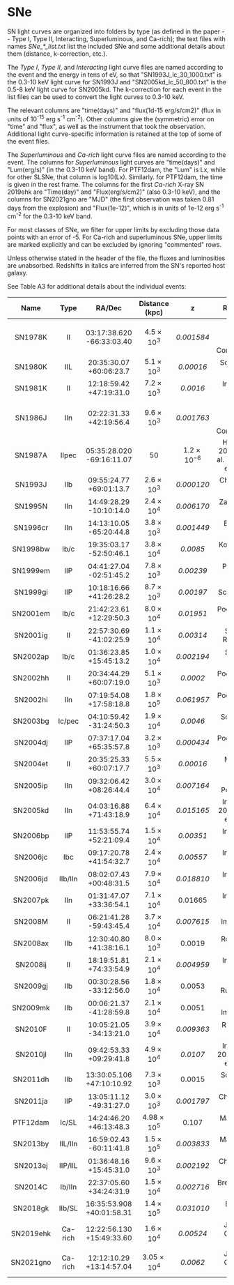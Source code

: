 # SNe

SN light curves are organized into folders by type (as defined in the paper -- Type I, Type II, Interacting, Superluminous, and Ca-rich); the text files with names _SNe\_\*\_list.txt_ list the included SNe and some additional details about them (distance, k-correction, etc.).

The _Type I_, _Type II_, and _Interacting_ light curve files are named according to the event and the energy in tens of eV, so that "SN1993J_lc_30_1000.txt" is the 0.3-10 keV light curve for SN1993J and "SN2005kd_lc_50_800.txt" is the 0.5-8 keV light curve for SN2005kd. The k-correction for each event in the list files can be used to convert the light curves to 0.3-10 keV.

The relevant columns are "time(days)" and "flux(1d-15 erg/s/cm2)" (flux in units of 10<sup>-15</sup> erg s<sup>-1</sup> cm<sup>-2</sup>). Other columns give the (symmetric) error on "time" and "flux", as well as the instrument that took the observation. Additional light curve-specific information is retained at the top of some of the event files.

The _Superluminous_ and _Ca-rich_ light curve files are named according to the event. The columns for _Superluminous_ light curves are "time(days)" and "Lum(erg/s)" (in the 0.3-10 keV band). For PTF12dam, the "Lum" is Lx, while for other SLSNe, that column is log10(Lx). Similarly. for PTF12dam, the time is given in the rest frame. The columns for the first _Ca-rich_ X-ray SN 2019ehk are "Time(day)" and "Flux(erg/s/cm2)" (also 0.3-10 keV), and the columns for SN2021gno are "MJD" (the first observation was taken 0.81 days from the explosion) and "Flux(1e-12)", which is in units of 1e-12 erg s<sup>-1</sup> cm<sup>-2</sup> for the 0.3-10 keV band.

For most classes of SNe, we filter for upper limits by excluding those data points with an error of -5. For Ca-rich and superluminous SNe, upper limits are marked explicitly and can be excluded by ignoring "commented" rows.

Unless otherwise stated in the header of the file, the fluxes and luminosities are *un*absorbed. Redshifts in italics are inferred from the SN's reported host galaxy.

See Table A3 for additional details about the individual events:

|Name | Type | RA/Dec | Distance (kpc) | z | References|
| :---: | :---: | :---: | :---: | :---: | :---: |
|SN1978K | II |03:17:38.620 -66:33:03.40 | $4.5 \times 10^3$ | *0.001584* | Raffaella Margutti, Private Communication|
|SN1980K | IIL |20:35:30.07 +60:06:23.7 | $5.1 \times 10^3$ | *0.00016* | Soria & Perna 2008|
|SN1981K | II | 12:18:59.42 +47:19:31.0| $7.2 \times 10^3$ | *0.0016* | Immler et al. 2007b|
|SN1986J | IIn |02:22:31.33 +42:19:56.4 | $9.6 \times 10^3$ | *0.001763* | Raffaella Margutti, Private Communication|
|SN1987A | IIpec | 05:35:28.020 -69:16:11.07|50 | $1.2 \times 10^{-6}$ | Haberl et al. 2006; Heng et al. 2008; Sturm et al. 2010|
|SN1993J | IIb |09:55:24.77 +69:01:13.7 | $2.6 \times 10^3$ | *0.000120* | Chandra et al. 2009|
|SN1995N | IIn | 14:49:28.29 -10:10:14.0| $2.4 \times 10^4$ | *0.006170* | Zampieri et al. 2005|
|SN1996cr | IIn |14:13:10.05 -65:20:44.8 | $3.8 \times10^3$ | *0.001449* | Bauer et al. 2008|
|SN1998bw | Ib/c | 19:35:03.17 -52:50:46.1| $3.8 \times 10^4$ | *0.0085* | Kouveliotou et al. 2004|
|SN1999em | IIP | 04:41:27.04 -02:51:45.2| $7.8 \times 10^3$ | *0.00239* | Pooley et al. 2002|
|SN1999gi | IIP | 10:18:16.66 +41:26:28.2| $8.7 \times 10^3$ | *0.00197* | Schlegel 2001|
|SN2001em | Ib/c |21:42:23.61 +12:29:50.3 | $8.0 \times 10^4$ | *0.01951* | Pooley & Lewin 2004a|
|SN2001ig | II | 22:57:30.69 -41:02:25.9 | $1.1 \times 10^4$ | *0.00314* | Schlegel & Ryder 2002|
|SN2002ap | Ib/c | 01:36:23.85 +15:45:13.2 | $1.0 \times 10^4$ | *0.002194* | Soria et al. 2004|
|SN2002hh | II | 20:34:44.29 +60:07:19.0| $5.1 \times 10^3$ | *0.0002* | Pooley & Lewin 2002|
|SN2002hi | IIn | 07:19:54.08 +17:58:18.8| $1.8 \times 10^5$ | *0.061957* | Pooley & Lewin 2003|
|SN2003bg | Ic/pec | 04:10:59.42 -31:24:50.3| $1.9 \times 10^4$ | *0.0046* | Soderberg et al. 2006|
|SN2004dj | IIP | 07:37:17.04 +65:35:57.8| $3.2 \times 10^3$ | *0.000434* | Pooley & Lewin 2004b|
|SN2004et | II |20:35:25.33 +60:07:17.7 | $5.5 \times  10^3$ | *0.00016* | Misra et al. 2007|
|SN2005ip | IIn |09:32:06.42 +08:26:44.4 | $3.0 \times 10^4$ | *0.007164* | Immler & Pooley 2007|
|SN2005kd | IIn | 04:03:16.88 +71:43:18.9| $6.4 \times 10^4$ | *0.015165* | Immler et al. 2007c; Pooley et al. 2007|
|SN2006bp | IIP | 11:53:55.74 +52:21:09.4| $1.5 \times 10^4$ | *0.00351* | Immler et al. 2007e|
|SN2006jc | Ibc | 09:17:20.78 +41:54:32.7| $2.4 \times 10^4$ | *0.00557* | Immler et al. 2008|
|SN2006jd | IIb/IIn | 08:02:07.43 +00:48:31.5| $7.9 \times 10^4$ | *0.018810* | Immler et al. 2007a|
|SN2007pk | IIn | 01:31:47.07 +33:36:54.1| $7.1 \times 10^4$ | 0.01665 | Immler et al. 2007d|
|SN2008M | II | 06:21:41.28 -59:43:45.4| $3.7 \times 10^4$ | *0.007615* | Immler 2010|
|SN2008ax | IIb | 12:30:40.80 +41:38:16.1| $8.0 \times 10^3$ | 0.0019 | Roming et al. 2009|
|SN2008ij | II |18:19:51.81 +74:33:54.9| $2.1 \times 10^4$ | *0.004959* | Immler et al. 2009|
|SN2009gj | IIb | 00:30:28.56 -33:12:56.0| $1.8 \times 10^4$ | 0.0053 | Immler & Russell 2009|
|SN2009mk | IIb | 00:06:21.37 -41:28:59.8| $2.1 \times 10^4$ | 0.0051 | Russell & Immler 2010|
|SN2010F | II | 10:05:21.05 -34:13:21.0| $3.9 \times 10^4$ | *0.009363* | Russell et al. 2010|
|SN2010jl | IIn | 09:42:53.33 +09:29:41.8 | $4.9 \times 10^4$ | *0.0107* | Immler et al. 2010; Chandra et al. 2015|
|SN2011dh | IIb | 13:30:05.106 +47:10:10.92| $7.3 \times 10^3$ | 0.0015 | Soderberg et al. 2012|
|SN2011ja | IIP | 13:05:11.12 -49:31:27.0| $3.0 \times 10^3$ | *0.001797* | Chakraborti et al. 2013|
|PTF12dam | Ic/SL | 14:24:46.20 +46:13:48.3| $4.98 \times 10^5$ | 0.107 | Margutti et al. 2018|
|SN2013by | IIL/IIn | 16:59:02.43 -60:11:41.8| $1.5 \times 10^5$ | *0.003833* | Margutti et al. 2013|
|SN2013ej | IIP/IIL | 01:36:48.16 +15:45:31.0| $9.6 \times 10^3$ | *0.002192* | Chakraborti et al. 2016|
|SN2014C | Ib/IIn | 22:37:05.60 +34:24:31.9|  $1.5\times10^4$ | *0.002716* | Brethauer et al. 2022|
|SN2018gk | IIb/SL | 16:35:53.908 +40:01:58.31 | $1.4 \times 10^5$ | *0.031010* | Bose et al. 2020|
|SN2019ehk | Ca-rich | 12:22:56.130 +15:49:33.60 | $1.6 \times 10^4$ | *0.00524* | Jacobson-Galán et al. 2020|
|SN2021gno | Ca-rich | 12:12:10.29 +13:14:57.04 | $3.05 \times 10^4$ | *0.0062* | Jacobson-Galán et al. 2022|
